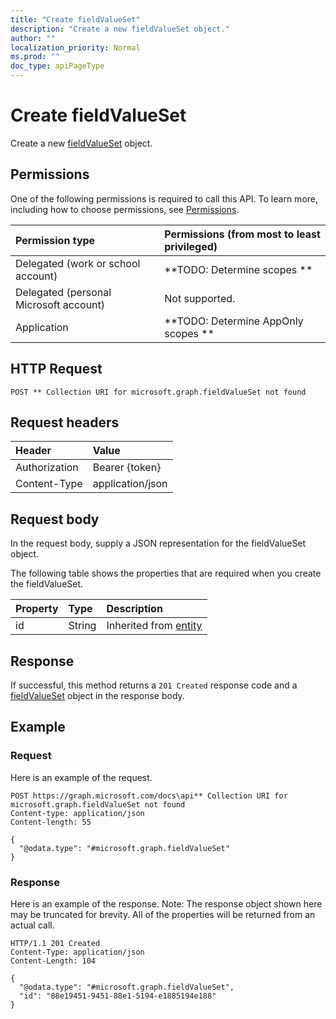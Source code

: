 ```yaml
---
title: "Create fieldValueSet"
description: "Create a new fieldValueSet object."
author: ""
localization_priority: Normal
ms.prod: ""
doc_type: apiPageType
---
```


# Create fieldValueSet

Create a new [fieldValueSet](../resources/fieldvalueset.md) object.

## Permissions
One of the following permissions is required to call this API. To learn more, including how to choose permissions, see [Permissions](/concepts/permissions-reference.md).

|Permission type|Permissions (from most to least privileged)|
|:---|:---|
|Delegated (work or school account)|**TODO: Determine scopes **|
|Delegated (personal Microsoft account)|Not supported.|
|Application|**TODO: Determine AppOnly scopes **|

## HTTP Request
<!-- {
  "blockType": "ignored"
}
-->
``` http
POST ** Collection URI for microsoft.graph.fieldValueSet not found
```

## Request headers
|Header|Value|
|:---|:---|
|Authorization|Bearer {token}|
|Content-Type|application/json|

## Request body
In the request body, supply a JSON representation for the fieldValueSet object.

The following table shows the properties that are required when you create the fieldValueSet.

|Property|Type|Description|
|:---|:---|:---|
|id|String| Inherited from [entity](../resources/entity.md)|



## Response
If successful, this method returns a `201 Created` response code and a [fieldValueSet](../resources/fieldvalueset.md) object in the response body.

## Example

### Request
Here is an example of the request.
<!-- {
  "blockType": "request",
  "name": "create_fieldvalueset_from_"
}
-->
``` http
POST https://graph.microsoft.com/docs\api** Collection URI for microsoft.graph.fieldValueSet not found
Content-type: application/json
Content-length: 55

{
  "@odata.type": "#microsoft.graph.fieldValueSet"
}
```

### Response
Here is an example of the response. Note: The response object shown here may be truncated for brevity. All of the properties will be returned from an actual call.
<!-- {
  "blockType": "response",
  "truncated": true,
  "@odata.type": "microsoft.graph.fieldvalueset"
}
-->
``` http
HTTP/1.1 201 Created
Content-Type: application/json
Content-Length: 104

{
  "@odata.type": "#microsoft.graph.fieldValueSet",
  "id": "88e19451-9451-88e1-5194-e1885194e188"
}
```

